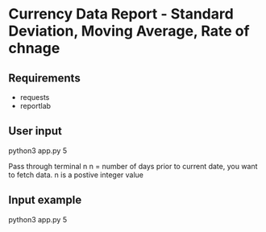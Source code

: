 # Currency Data Report - Standard Deviation, Moving Average, Rate of chnage

## Requirements 
- requests
- reportlab

## User input 
python3 app.py 5

Pass through terminal n
n = number of days prior to current date, you want to fetch data. 
n is a postive integer value

## Input example
python3 app.py 5

